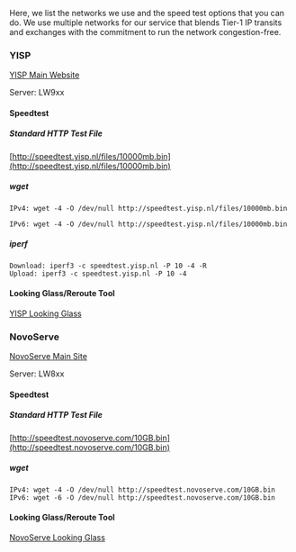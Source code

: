 Here, we list the networks we use and the speed test options that you can do. We use multiple networks for our service that blends Tier-1 IP transits and exchanges with the commitment to run the network congestion-free.

### YISP

[YISP Main Website](https://yisp.nl/)

Server: LW9xx

#### Speedtest

##### Standard HTTP Test File

[http://speedtest.yisp.nl/files/10000mb.bin](http://speedtest.yisp.nl/files/10000mb.bin)

##### wget

```
IPv4: wget -4 -O /dev/null http://speedtest.yisp.nl/files/10000mb.bin

IPv6: wget -4 -O /dev/null http://speedtest.yisp.nl/files/10000mb.bin
```

##### iperf

```
Download: iperf3 -c speedtest.yisp.nl -P 10 -4 -R
Upload: iperf3 -c speedtest.yisp.nl -P 10 -4
```

#### Looking Glass/Reroute Tool

[YISP Looking Glass](http://lg.yisp.nl/)

### NovoServe

[NovoServe Main Site](https://www.novoserve.com/)

Server: LW8xx

#### Speedtest

##### Standard HTTP Test File

[http://speedtest.novoserve.com/10GB.bin](http://speedtest.novoserve.com/10GB.bin)

##### wget

```
IPv4: wget -4 -O /dev/null http://speedtest.novoserve.com/10GB.bin
IPv6: wget -6 -O /dev/null http://speedtest.novoserve.com/10GB.bin
```

#### Looking Glass/Reroute Tool

[NovoServe Looking Glass](http://lg.novoserve.com/)